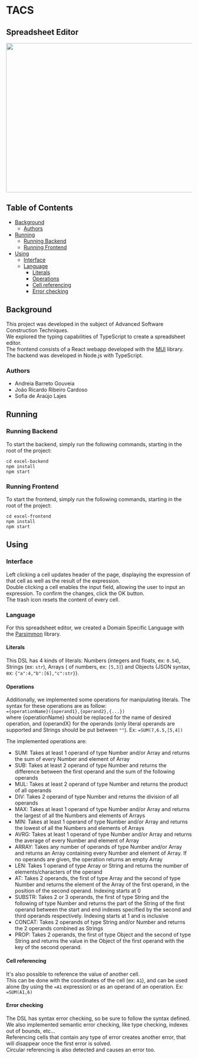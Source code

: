 # TACS
## Spreadsheet Editor

<p align="center">
  <img width="720" height="405" src="https://user-images.githubusercontent.com/45019363/151676286-4131659b-3924-4648-9cd6-3e074691fadb.png"/>
</p>

## Table of Contents
- [Background](#background)
  - [Authors](#authors)
- [Running](#running)
  - [Running Backend](#running-backend)
  - [Running Frontend](#running-frontend)
- [Using](#using)
  - [Interface](#interface)
  - [Language](#language)
    - [Literals](#literals)
    - [Operations](#operations)
    - [Cell referencing](#cell-referencing)
    - [Error checking](#error-checking)

## Background

This project was developed in the subject of Advanced Software Construction Techniques.<br/>
We explored the typing capabilities of TypeScript to create a spreadsheet editor.<br/>
The frontend consists of a React webapp developed with the [MUI](https://mui.com/) library.<br/>
The backend was developed in Node.js with TypeScript.<br/>

### Authors

- Andreia Barreto Gouveia
- João Ricardo Ribeiro Cardoso
- Sofia de Araújo Lajes

## Running
### Running Backend

To start the backend, simply run the following commands, starting in the root of the project:

```
cd excel-backend
npm install
npm start
```

### Running Frontend

To start the frontend, simply run the following commands, starting in the root of the project:

```
cd excel-frontend
npm install
npm start
```

## Using
### Interface

Left clicking a cell updates header of the page, displaying the expression of that cell as well as the result of the expression.<br/>
Double clicking a cell enables the input field, allowing the user to input an expression. To confirm the changes, click the OK button.<br/>
The trash icon resets the content of every cell.<br/>

### Language

For this spreadsheet editor, we created a Domain Specific Language with the [Parsimmon](https://www.npmjs.com/package/parsimmon) library.<br/>

#### Literals
This DSL has 4 kinds of literals: Numbers (integers and floats, ex: `0.54`), Strings (ex: `str`), Arrays ( of numbers, ex: `[5,3]`) and Objects (JSON syntax, ex: `{"a":4,"b":[6],"c":str}`).<br/>

#### Operations
Additionally, we implemented some operations for manipulating literals. The syntax for these operations are as follow:<br/>
`={operationName}({operand1},{operand2},{...})`<br/>
where {operationName} should be replaced for the name of desired operation, and {operandX} for the operands (only literal operands are supported and Strings should be put between `""`). Ex: `=SUM(7,6.5,[5,4])`<br/>

The implemented operations are:

- SUM: Takes at least 1 operand of type Number and/or Array and returns the sum of every Number and element of Array
- SUB: Takes at least 2 operand of type Number and returns the difference between the first operand and the sum of the following operands
- MUL: Takes at least 2 operand of type Number and returns the product of all operands
- DIV: Takes 2 operand of type Number and returns the division of all operands
- MAX: Takes at least 1 operand of type Number and/or Array and returns the largest of all the Numbers and elements of Arrays
- MIN: Takes at least 1 operand of type Number and/or Array and returns the lowest of all the Numbers and elements of Arrays
- AVRG: Takes at least 1 operand of type Number and/or Array and returns the average of every Number and element of Array
- ARRAY: Takes any number of operands of type Number and/or Array and returns an Array containing every Number and element of Array. If no operands are given, the operation returns an empty Array
- LEN: Takes 1 operand of type Array or String and returns the number of elements/characters of the operand
- AT: Takes 2 operands, the first of type Array and the second of type Number and returns the element of the Array of the first operand, in the position of the second operand. Indexing starts at 0
- SUBSTR: Takes 2 or 3 operands, the first of type String and the following of type Number and returns the part of the String of the first operand between the start and end indexes specified by the second and third operands respectively. Indexing starts at 1 and is inclusive
- CONCAT: Takes 2 operands of type String and/or Number and returns the 2 operands combined as Strings
- PROP: Takes 2 operands, the first of type Object and the second of type String and returns the value in the Object of the first operand with the key of the second operand.

#### Cell referencing
It's also possible to reference the value of another cell.<br/>
This can be done with the coordinates of the cell (ex: `A1`), and can be used alone (by using the `=A1` expression) or as an operand of an operation. Ex: `=SUM(A1,6)`<br/>

#### Error checking
The DSL has syntax error checking, so be sure to follow the syntax defined.<br/>
We also implemented semantic error checking, like type checking, indexes out of bounds, etc...<br/>
Referencing cells that contain any type of error creates another error, that will disappear once the first error is solved.<br/>
Circular referencing is also detected and causes an error too.<br/>
